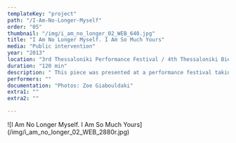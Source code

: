 ```yaml
---
templateKey: "project"
path: "/I-Am-No-Longer-Myself"
order: "05"
thumbnail: "/img/i_am_no_longer_02_WEB_640.jpg"
title: "I Am No Longer Myself. I Am So Much Yours"
media: "Public intervention"
year: "2013"
location: "3rd Thessaloniki Performance Festival / 4th Thessaloniki Biennale of Contemporary Art Thessaloniki, Thessaloniki"
duration: "120 min"
description: " This piece was presented at a performance festival taking place as part of the 3rd Biennial l of Thessaloniki. I was invited by the organisers to work with the hostel of unaccompanied, underage refugees from the social organisation ARSIS and to present a performance making use of some of its human resources. I designed two routes of 30 minutes, each from different starting points, with taxis crossing the city and arriving at the same time at the Allah Ja Imaret, the meeting point with the public. Four kids took part in the performance. Accompanied by an off-duty policeman, they took these rides in pairs towards a common destination. The taxi drivers were instructed to remain silent and neutral during the whole ride and to allow their vehicle to become a semi-private space for my guests. The conversations that took place in the taxis were not recorded. At the meeting point, the three taxis lined up among the crowd, all the doors were opened and the conversation ceased. The public could then view the work at that moment of completion: the abrupt cessation of the narration and the awkwardness of the participants from all sides. The performance remained in this still state for the last twenty minutes."
performers: ""
documentation: "Photos: Zoe Giabouldaki"
extra1: ""
extra2: ""

---
```


![I Am No Longer Myself. I Am So Much Yours] (/img/i_am_no_longer_02_WEB_2880r.jpg)

